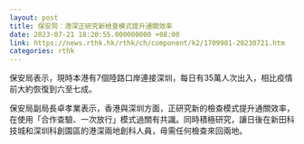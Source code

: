 ```yaml
---
layout: post
title: 保安局︰港深正研究新檢查模式提升通關效率
date: 2023-07-21 18:20:55.000000000 +08:00
link: https://news.rthk.hk/rthk/ch/component/k2/1709981-20230721.htm
categories: rthk
---
```


保安局表示，現時本港有7個陸路口岸連接深圳，每日有35萬人次出入，相比疫情前大約恢復到六至七成。

保安局副局長卓孝業表示，香港與深圳方面，正研究新的檢查模式提升通關效率，在使用「合作查驗、一次放行」模式過關有共識。同時積極研究，讓日後在新田科技城和深圳科創園區的港深兩地創科人員，毋需任何檢查來回兩地。
